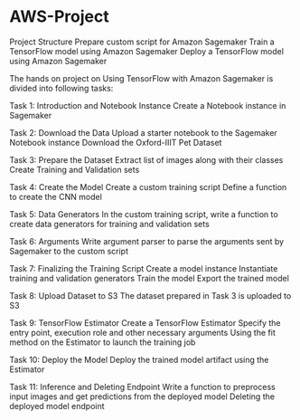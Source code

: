 # AWS-Project

Project Structure
Prepare custom script for Amazon Sagemaker
Train a TensorFlow model using Amazon Sagemaker
Deploy a TensorFlow model using Amazon Sagemaker

The hands on project on Using TensorFlow with Amazon Sagemaker is divided into following tasks:

Task 1: Introduction and Notebook Instance
Create a Notebook instance in Sagemaker

Task 2: Download the Data
Upload a starter notebook to the Sagemaker Notebook instance
Download the Oxford-IIIT Pet Dataset

Task 3: Prepare the Dataset
Extract list of images along with their classes
Create Training and Validation sets

Task 4: Create the Model
Create a custom training script
Define a function to create the CNN model

Task 5: Data Generators
In the custom training script, write a function to create data generators for training and validation sets

Task 6: Arguments
Write argument parser to parse the arguments sent by Sagemaker to the custom script

Task 7: Finalizing the Training Script
Create a model instance
Instantiate training and validation generators
Train the model
Export the trained model

Task 8: Upload Dataset to S3
The dataset prepared in Task 3 is uploaded to S3

Task 9: TensorFlow Estimator
Create a TensorFlow Estimator
Specify the entry point, execution role and other necessary arguments
Using the fit method on the Estimator to launch the training job

Task 10: Deploy the Model
Deploy the trained model artifact using the Estimator

Task 11: Inference and Deleting Endpoint
Write a function to preprocess input images and get predictions from the deployed model
Deleting the deployed model endpoint

